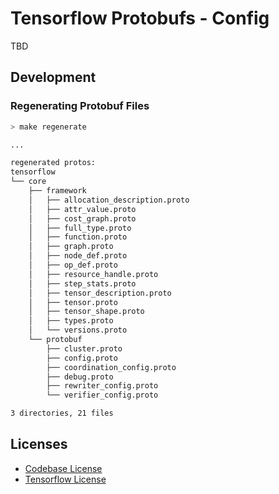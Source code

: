 # Tensorflow Protobufs - Config

TBD

## Development

### Regenerating Protobuf Files

```bash
> make regenerate

...

regenerated protos:
tensorflow
└── core
    ├── framework
    │   ├── allocation_description.proto
    │   ├── attr_value.proto
    │   ├── cost_graph.proto
    │   ├── full_type.proto
    │   ├── function.proto
    │   ├── graph.proto
    │   ├── node_def.proto
    │   ├── op_def.proto
    │   ├── resource_handle.proto
    │   ├── step_stats.proto
    │   ├── tensor_description.proto
    │   ├── tensor.proto
    │   ├── tensor_shape.proto
    │   ├── types.proto
    │   └── versions.proto
    └── protobuf
        ├── cluster.proto
        ├── config.proto
        ├── coordination_config.proto
        ├── debug.proto
        ├── rewriter_config.proto
        └── verifier_config.proto

3 directories, 21 files
```

## Licenses

- [Codebase License](LICENSE)
- [Tensorflow License](https://github.com/tensorflow/tensorflow/blob/v2.10.0/LICENSE)
